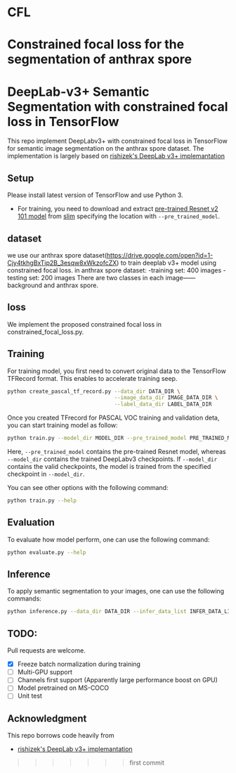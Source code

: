 # CFL
Constrained focal loss for the segmentation of anthrax spore
=======
# DeepLab-v3+ Semantic Segmentation with constrained focal loss in TensorFlow

This repo implement DeepLabv3+ with constrained focal loss in 
TensorFlow for semantic image segmentation on the anthrax spore dataset.
 The implementation is largely based on
 [rishizek's DeepLab v3+ implemantation](https://github.com/rishizek/tensorflow-deeplab-v3) 
 

## Setup
Please install latest version of TensorFlow and use Python 3.  
- For training, you need to download and extract 
[pre-trained Resnet v2 101 model](http://download.tensorflow.org/models/resnet_v2_101_2017_04_14.tar.gz)
from [slim](https://github.com/tensorflow/models/tree/master/research/slim)
specifying the location with `--pre_trained_model`.

## dataset
we use our anthrax spore dataset(https://drive.google.com/open?id=1-Cjy4tkhgBxTip2B_3esqw8xWkzofcZX) to train deeplab v3+ model using constrained focal loss.
in anthrax spore dataset:
    -training set:  400 images
    -testing set:  200 images
There are two classes in each image——background and anthrax spore.

## loss
We implement the proposed constrained focal loss in constrained_focal_loss.py.

## Training
For training model, you first need to convert original data to
the TensorFlow TFRecord format. This enables to accelerate training seep. 
```bash
python create_pascal_tf_record.py --data_dir DATA_DIR \
                                  --image_data_dir IMAGE_DATA_DIR \
                                  --label_data_dir LABEL_DATA_DIR 
```
Once you created TFrecord for PASCAL VOC training and validation deta, 
you can start training model as follow:
```bash
python train.py --model_dir MODEL_DIR --pre_trained_model PRE_TRAINED_MODEL
```
Here, `--pre_trained_model` contains the pre-trained Resnet model, whereas 
`--model_dir` contains the trained DeepLabv3 checkpoints. 
If `--model_dir` contains the valid checkpoints, the model is trained from the 
specified checkpoint in `--model_dir`.

You can see other options with the following command:
```bash
python train.py --help
```

## Evaluation
To evaluate how model perform, one can use the following command:
```bash
python evaluate.py --help
```


## Inference
To apply semantic segmentation to your images, one can use the following commands:
```bash
python inference.py --data_dir DATA_DIR --infer_data_list INFER_DATA_LIST --model_dir MODEL_DIR 
```


## TODO:
Pull requests are welcome.
- [x] Freeze batch normalization during training
- [ ] Multi-GPU support
- [ ] Channels first support (Apparently large performance boost on GPU)
- [ ] Model pretrained on MS-COCO
- [ ] Unit test

## Acknowledgment
This repo borrows code heavily from 
- [rishizek's DeepLab v3+ implemantation](https://github.com/rishizek/tensorflow-deeplab-v3)

>>>>>>> first commit
